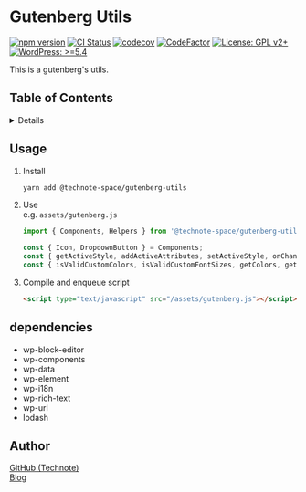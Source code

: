 # Gutenberg Utils

[![npm version](https://badge.fury.io/js/%40technote-space%2Fgutenberg-utils.svg)](https://badge.fury.io/js/%40technote-space%2Fgutenberg-utils)
[![CI Status](https://github.com/technote-space/gutenberg-utils/workflows/CI/badge.svg)](https://github.com/technote-space/gutenberg-utils/actions)
[![codecov](https://codecov.io/gh/technote-space/gutenberg-utils/branch/master/graph/badge.svg)](https://codecov.io/gh/technote-space/gutenberg-utils)
[![CodeFactor](https://www.codefactor.io/repository/github/technote-space/gutenberg-utils/badge)](https://www.codefactor.io/repository/github/technote-space/gutenberg-utils)
[![License: GPL v2+](https://img.shields.io/badge/License-GPL%20v2%2B-blue.svg)](http://www.gnu.org/licenses/gpl-2.0.html)
[![WordPress: >=5.4](https://img.shields.io/badge/WordPress-%3E%3D5.4-brightgreen.svg)](https://wordpress.org/)

This is a gutenberg's utils.

## Table of Contents

<!-- START doctoc generated TOC please keep comment here to allow auto update -->
<!-- DON'T EDIT THIS SECTION, INSTEAD RE-RUN doctoc TO UPDATE -->
<details>
<summary>Details</summary>

- [Usage](#usage)
- [dependencies](#dependencies)
- [Author](#author)

</details>
<!-- END doctoc generated TOC please keep comment here to allow auto update -->

## Usage
1. Install
   ```bash
   yarn add @technote-space/gutenberg-utils
   ```
1. Use  
   e.g. `assets/gutenberg.js`
   ```js
   import { Components, Helpers } from '@technote-space/gutenberg-utils';
   
   const { Icon, DropdownButton } = Components;
   const { getActiveStyle, addActiveAttributes, setActiveStyle, onChangeStyle } = Helpers;
   const { isValidCustomColors, isValidCustomFontSizes, getColors, getFontSizes } = Helpers;
   ```
1. Compile and enqueue script

   ```html
   <script type="text/javascript" src="/assets/gutenberg.js"></script>
   ```

## dependencies
- wp-block-editor
- wp-components
- wp-data
- wp-element
- wp-i18n
- wp-rich-text
- wp-url
- lodash

## Author
[GitHub (Technote)](https://github.com/technote-space)  
[Blog](https://technote.space)
